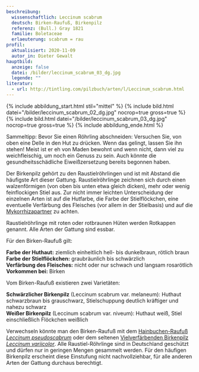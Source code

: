 ```yaml
---
beschreibung:
  wissenschaftlich: Leccinum scabrum
  deutsch: Birken-Raufuß, Birkenpilz
  referenz: (Bull.) Gray 1821
  familie: Boletaceae
  erlaeuterung: scabrum = rau
profil:
  aktualisiert: 2020-11-09
  autor_in: Dieter Gewalt
hauptbild:
  anzeige: false
  datei: /bilder/leccinum_scabrum_03_dg.jpg
  legende: ""
literatur:
  - url: http://tintling.com/pilzbuch/arten/l/Leccinum_scabrum.html
---
```

{% include abbildung_start.html stil="mittel" %}
{% include bild.html datei="/bilder/leccinum_scabrum_02_dg.jpg" nocrop=true gross=true %}
{% include bild.html datei="/bilder/leccinum_scabrum_03_dg.jpg" nocrop=true gross=true %}
{% include abbildung_ende.html %}

Sammeltipp: Bevor Sie einen Röhrling abschneiden: Versuchen Sie, von oben eine Delle in den Hut zu drücken. Wenn das gelingt, lassen Sie ihn stehen! Meist ist er eh von Maden bewohnt und wenn nicht, dann viel zu weichfleischig, um noch ein Genuss zu sein. Auch könnte die gesundheitsschädliche Eiweißzersetzung bereits begonnen haben.

Der Birkenpilz gehört zu den Raustielröhrlingen und ist mit Abstand die häufigste Art dieser Gattung. Raustielröhrlinge zeichnen sich durch einen walzenförmigen (von oben bis unten etwa gleich dicken), mehr oder wenig feinflockigen Stiel aus. Zur nicht immer leichten Unterscheidung der einzelnen Arten ist auf die Hutfarbe, die Farbe der Stielflöckchen, eine eventuelle Verfärbung des Fleisches (vor allem in der Stielbasis) und auf die [Mykorrhizapartner](Mykorrhiza "Glossar") zu achten.

Raustielröhrlinge mit roten oder rotbraunen Hüten werden Rotkappen genannt. Alle Arten der Gattung sind essbar.

Für den Birken-Raufuß gilt: 

**Farbe der Huthaut:** ziemlich einheitlich hell- bis dunkelbraun, rötlich braun\
**Farbe der Stielflöckchen:** graubräunlich bis schwärzlich\
**Verfärbung des Fleisches:** nicht oder nur schwach und langsam rosarötlich\
**Vorkommen bei:** Birken

Vom Birken-Raufuß existieren zwei Varietäten:

**Schwärzlicher Birkenpilz**  (Leccinum scabrum var. melaneum):
Huthaut schwarzbraun bis grauschwarz, Stielschuppung deutlich kräftiger und nahezu schwarz\
**Weißer Birkenpilz**  (Leccinum scabrum var. niveum):
Huthaut weiß, Stiel einschließlich Flöckchen weißlich

Verwechseln könnte man den Birken-Raufuß mit dem [Hainbuchen-Raufuß *Leccinum pseudoscabrum*](/pilze/leccinum-pseudoscabrum-hainbuchenraufuß) oder dem seltenen [Vielverfärbenden Birkenpilz *Leccinum variicolor*](/pilze/leccinum-variicolor-vielverfärbender-birkenpilz). Alle Raustiel-Röhrlinge sind in Deutschland geschützt und dürfen nur in geringen Mengen gesammelt werden. Für den häufigen Birkenpilz erscheint diese Einstufung nicht nachvollziehbar, für alle anderen Arten der Gattung durchaus berechtigt.